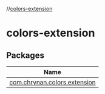 //[colors-extension](index.md)

# colors-extension

## Packages

| Name |
|---|
| [com.chrynan.colors.extension](colors-extension/com.chrynan.colors.extension/index.md) |
